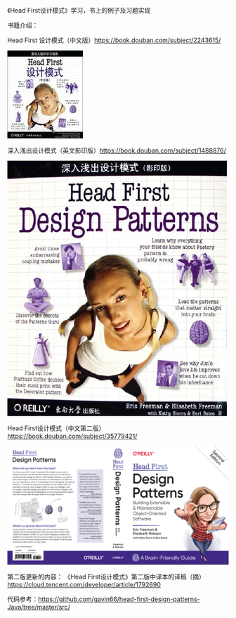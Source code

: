 《Head First设计模式》学习，书上的例子及习题实现

书籍介绍：

Head First 设计模式（中文版）https://book.douban.com/subject/2243615/

![image](https://github.com/yhm2046/DesignPatterns/blob/master/attechment/hf_1st.jpg)

深入浅出设计模式（英文影印版）https://book.douban.com/subject/1488876/

![image](https://github.com/yhm2046/DesignPatterns/blob/master/attechment/hf_1st_en.jpg)

Head First设计模式（中文第二版）https://book.douban.com/subject/35779421/

![image](https://github.com/yhm2046/DesignPatterns/blob/master/attechment/hf_2nd.png)

第二版更新的内容：
《Head First设计模式》第二版中译本的译稿（摘）https://cloud.tencent.com/developer/article/1792690

代码参考：https://github.com/gavin66/head-first-design-patterns-Java/tree/master/src/
